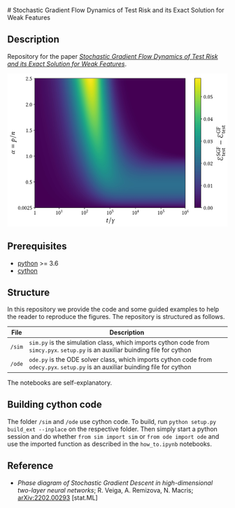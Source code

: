 ​# Stochastic Gradient Flow Dynamics of Test Risk and its Exact Solution for Weak Features

## Description

Repository for the paper [*Stochastic Gradient Flow Dynamics of Test Risk and its Exact Solution for Weak Features*](https://arxiv.org/abs/2202.00293). 

<p float="center">
  <img src="https://github.com/rodsveiga/sgf_dyn/blob/main/figures/fig04_image.jpg" height="350">
</p>


## Prerequisites
- [python](https://www.python.org/) >= 3.6
- [cython](https://cython.readthedocs.io/en/latest/#)

## Structure

In this repository we provide the code and some guided examples to help the reader to reproduce the figures. The repository is structured as follows.

| File                          | Description                                                                                                                                                    |
|-------------------------------|----------------------------------------------------------------------------------------------------------------------------------------------------------------|
| ```/sim``` | ```sim.py``` is the simulation class, which imports cython code from ```simcy.pyx```. ```setup.py``` is an auxiliar buinding file for cython   |
| ```/ode``` | ```ode.py``` is the ODE solver class, which imports cython code from ```odecy.pyx```. ```setup.py``` is an auxiliar buinding file for cython |                              |

The notebooks are self-explanatory.

## Building cython code

The folder ```/sim``` and ```/ode``` use cython code. To build, run `python setup.py build_ext --inplace` on the respective folder. Then simply start a python session and do whether `from sim import sim` or `from ode import ode` and use the imported function as described in the `how_to.ipynb` notebooks.

## Reference

- *Phase diagram of Stochastic Gradient Descent in high-dimensional two-layer neural networks*; R. Veiga, A. Remizova, N. Macris; [arXiv:2202.00293](https://arxiv.org/abs/2202.00293) [stat.ML]

